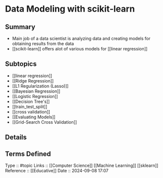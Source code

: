 # Data Modeling with scikit-learn

## Summary

- Main job of a data scientist is analyzing data and creating models for obtaining results from the data
- [[scikit-learn]] offers alot of various models for [[linear regression]]
## Subtopics

- [[linear regression]]
- [[Ridge Regression]]
- [[L1 Regularization (Lasso)]]
- [[Bayesian Regression]]
- [[Logistic Regression]]
- [[Decision Tree's]]
- [[train_test_split]]
- [[cross validation]]
- [[Evaluating Models]]
- [[Grid-Search Cross Validation]]
## Details

## Terms Defined


Type :: #topic
Links :: [[Computer Science]] [[Machine Learning]] [[sklearn]]
Reference :: [[Educative]]
Date ::  2024-09-08 17:07
